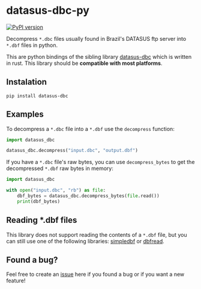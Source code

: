 # datasus-dbc-py

[![PyPI version](https://badge.fury.io/py/datasus-dbc.svg)](https://pypi.org/project/datasus-dbc/)

Decompress `*.dbc` files usually found in Brazil's DATASUS ftp server into `*.dbf` files in python.

This are python bindings of the sibling library [datasus-dbc](https://crates.io/crates/datasus-dbc) which is written in rust. This library should be **compatible with most platforms**.

## Instalation

```
pip install datasus-dbc
```

## Examples

To decompress a `*.dbc` file into a `*.dbf` use the `decompress` function:

```python
import datasus_dbc

datasus_dbc.decompress("input.dbc", "output.dbf")
```

If you have a `*.dbc` file's raw bytes, you can use `decompress_bytes` to get the decompressed `*.dbf` raw bytes in memory:

```python
import datasus_dbc

with open("input.dbc", "rb") as file:
    dbf_bytes = datasus_dbc.decompress_bytes(file.read())
    print(dbf_bytes)
```

## Reading *.dbf files

This library does not support reading the contents of a `*.dbf` file, but you can still use one of the following libraries: [simpledbf](https://pypi.org/project/simpledbf/) or [dbfread](https://pypi.org/project/dbfread/1.0.6/).

## Found a bug?
Feel free to create an [issue](https://github.com/mymatsubara/datasus-dbc-py/issues/new) here if you found a bug or if you want a new feature!